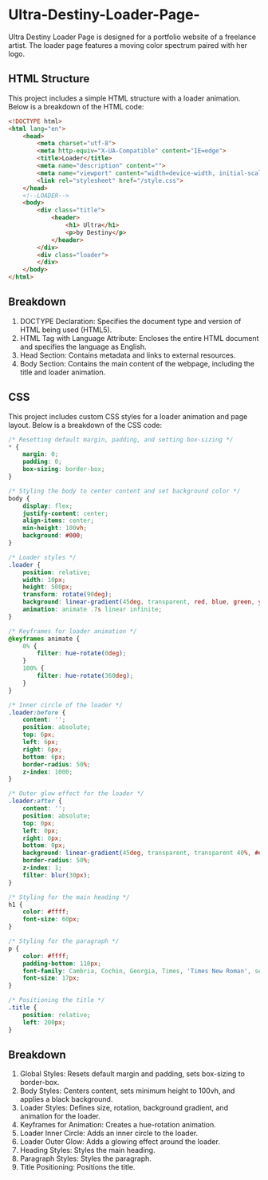 # Ultra-Destiny-Loader-Page-

Ultra Destiny Loader Page is designed for a portfolio website of a freelance artist. The loader page features a moving color spectrum paired with her logo.

## HTML Structure

This project includes a simple HTML structure with a loader animation. Below is a breakdown of the HTML code:

```html
<!DOCTYPE html>
<html lang="en">
    <head>
        <meta charset="utf-8">
        <meta http-equiv="X-UA-Compatible" content="IE=edge">
        <title>Loader</title>
        <meta name="description" content="">
        <meta name="viewport" content="width=device-width, initial-scale=1">
        <link rel="stylesheet" href="/style.css">
    </head>
    <!--LOADER-->
    <body>
        <div class="title">
            <header>
                <h1> Ultra</h1>
                <p>by Destiny</p>
            </header>
        </div>
        <div class="loader">
        </div>
    </body>
</html>
```
## Breakdown
1. DOCTYPE Declaration: Specifies the document type and version of HTML being used (HTML5).
2. HTML Tag with Language Attribute: Encloses the entire HTML document and specifies the language as English.
3. Head Section: Contains metadata and links to external resources.
4. Body Section: Contains the main content of the webpage, including the title and loader animation.

## CSS

This project includes custom CSS styles for a loader animation and page layout. Below is a breakdown of the CSS code:

``` css
/* Resetting default margin, padding, and setting box-sizing */
* {
    margin: 0;
    padding: 0;
    box-sizing: border-box;
}

/* Styling the body to center content and set background color */
body {
    display: flex;
    justify-content: center;
    align-items: center;
    min-height: 100vh;
    background: #000;
}

/* Loader styles */
.loader {
    position: relative;
    width: 10px;
    height: 500px;
    transform: rotate(90deg);
    background: linear-gradient(45deg, transparent, red, blue, green, yellow, transparent); 
    animation: animate .7s linear infinite;
}

/* Keyframes for loader animation */
@keyframes animate {
    0% {
        filter: hue-rotate(0deg);
    }
    100% {
        filter: hue-rotate(360deg);
    }
}

/* Inner circle of the loader */
.loader:before {
    content: '';
    position: absolute;
    top: 6px;
    left: 6px;
    right: 6px;
    bottom: 6px;
    border-radius: 50%;
    z-index: 1000;
}

/* Outer glow effect for the loader */
.loader:after {
    content: '';
    position: absolute;
    top: 0px;
    left: 0px;
    right: 0px;
    bottom: 0px;
    background: linear-gradient(45deg, transparent, transparent 40%, #e5f403);
    border-radius: 50%;
    z-index: 1;
    filter: blur(30px);
}

/* Styling for the main heading */
h1 {
    color: #ffff;
    font-size: 60px;
}

/* Styling for the paragraph */
p {
    color: #ffff;
    padding-bottom: 110px;
    font-family: Cambria, Cochin, Georgia, Times, 'Times New Roman', serif;
    font-size: 17px;
}

/* Positioning the title */
.title {
    position: relative;
    left: 200px;
}
```
## Breakdown
1. Global Styles: Resets default margin and padding, sets box-sizing to border-box.
2. Body Styles: Centers content, sets minimum height to 100vh, and applies a black background.
3. Loader Styles: Defines size, rotation, background gradient, and animation for the loader.
4. Keyframes for Animation: Creates a hue-rotation animation.
5. Loader Inner Circle: Adds an inner circle to the loader.
6. Loader Outer Glow: Adds a glowing effect around the loader.
7. Heading Styles: Styles the main heading.
8. Paragraph Styles: Styles the paragraph.
9. Title Positioning: Positions the title.


